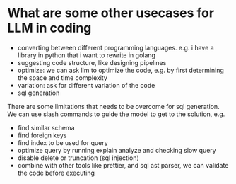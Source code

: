 # What are some other usecases for LLM in coding


- converting between different programming languages. e.g. i have a library in python that i want to rewrite in golang
- suggesting code structure, like designing pipelines
- optimize: we can ask llm to optimize the code, e.g. by first determining the space and time complexity
- variation: ask for different variation of the code
- sql generation


There are some limitations that needs to be overcome for sql generation. We can use slash commands to guide the model to get to the solution, e.g.

- find similar schema
- find foreign keys
- find index to be used for query
- optimize query by running explain analyze and checking slow query
- disable delete or truncation (sql injection)
- combine with other tools like prettier, and sql ast parser, we can validate the code before executing
